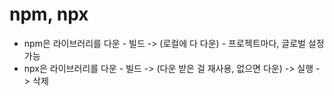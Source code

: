# npm, npx

- npm은 라이브러리를 다운 - 빌드 -> (로컬에 다 다운) - 프로젝트마다, 글로벌 설정 가능
- npx은 라이브러리를 다운 - 빌드 -> (다운 받은 걸 재사용, 없으면 다운) -> 실행 -> 삭제

